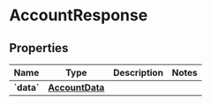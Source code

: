 # AccountResponse

## Properties

| Name         | Type                              | Description | Notes |
| ------------ | --------------------------------- | ----------- | ----- |
| **\`data\`** | [**AccountData**](accountdata.md) |             |       |
